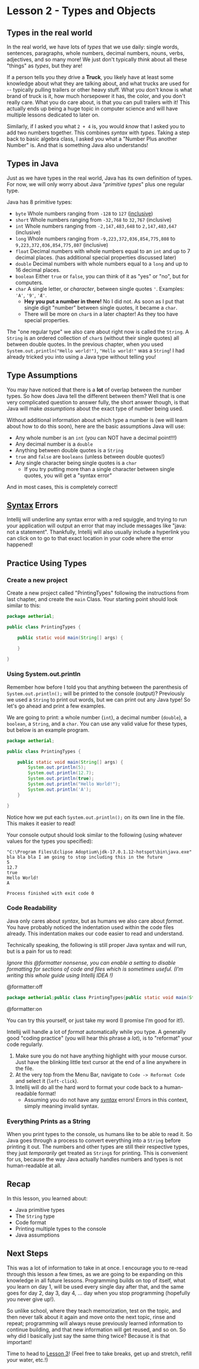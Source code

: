 # Lesson 2 - Types and Objects

## Types in the real world

In the real world, we have lots of _types_ that we use daily: single words, sentences, paragraphs, whole numbers,
decimal numbers, nouns, verbs, adjectives, and so many more! We just don't typically _think_ about all these
"things" as _types_, but they are!

If a person tells you they drive a **Truck**, you likely have at least some knowledge about what they are talking about,
and what trucks are used for -- typically pulling trailers or other heavy stuff. What you don't know is what brand of
truck is it, how much horsepower it has, the color, and you don't really care. What you do care about, is that you can
pull trailers with it! This actually ends up being a huge topic in computer science and will have multiple lessons
dedicated to later on.

Similarly, if I asked you what `2 + 4` is, you would _know_ that I asked you to add two numbers together. This
combines _syntax_ with _types_. Taking a step back to basic algebra class, I asked you what a "Number Plus another
Number" is. And that is something Java also understands!

## Types in Java

Just as we have types in the real world, Java has its own definition of types. For now, we will only worry about Java
"_primitive types_" plus one regular type.

Java has 8 primitive types:

* `byte` Whole numbers ranging from `-128` to `127` ([inclusive](../terminology.md))
* `short` Whole numbers ranging from `-32,768` to `32,767` (inclusive)
* `int` Whole numbers ranging from `-2,147,483,648` to `2,147,483,647` (inclusive)
* `long` Whole numbers ranging from `-9,223,372,036,854,775,808` to `9,223,372,036,854,775,807` (inclusive)
* `float` Decimal numbers with whole numbers equal to an `int` and up to 7 decimal places. (has additional special
  properties discussed later)
* `double` Decimal numbers with whole numbers equal to a `long` and up to 16 decimal places.
* `boolean` Either `true` or `false`, you can think of it as "yes" or "no", but for computers.
* `char` A single letter, or _character_, between single quotes `'`. Examples: `'A'`, `'9'`, `'Æ'`.
    * **Hey you put a number in there!** No I did not. As soon as I put that single digit "number" between single
      quotes, it became a `char`.
    * There will be more on `char`s in a later chapter! As they too have special properties.

The "one regular type" we also care about right now is called the `String`. A `String` is an ordered collection of
`char`s (without their single quotes) all between double quotes. In the previous chapter, when you used
`System.out.println("Hello world!")`, `"Hello world!"` was a `String`! I had already tricked you into using a Java type
without telling you!

## Type Assumptions

You may have noticed that there is a **lot** of overlap between the number types. So how does Java tell the different
between them? Well that is one very complicated question to answer fully, the short answer though, is that Java will
make _assumptions_ about the exact type of number being used.

Without additional information about which type a number is (we will learn about how to do this soon), here are the
basic assumptions Java will use:

* Any whole number is an `int` (you can NOT have a decimal point!!!)
* Any decimal number is a `double`
* Anything between double quotes is a `String`
* `true` and `false` are `booleans` (unless between double quotes!)
* Any single character being single quotes is a `char`
    * If you try putting more than a single character between single quotes, you will get a "syntax error"

And in most cases, this is completely correct!

## [Syntax](../terminology.md) Errors

Intellij will underline any syntax error with a red squiggle, and trying to run your application will output an error
that may include messages like "java: not a statement". Thankfully, Intellij will also usually include a hyperlink you
can click on to go to that exact location in your code where the error happened!

## Practice Using Types

### Create a new project

Create a new project called "PrintingTypes" following the instructions from last chapter, and create the `main` Class.
Your starting point should look similar to this:

```java
package aetherial;

public class PrintingTypes {

    public static void main(String[] args) {

    }

}
```

### Using System.out.println

Remember how before I told you that anything between the parenthesis of `System.out.println();` will be printed to the
console (output)? Previously we used a `String` to print out words, but we can print out any Java type! So let's go
ahead and print a few examples.

We are going to print: a whole number (`int`), a decimal number (`double`), a `boolean`, a `String`, and a `char`. You
can use any valid value for these types, but below is an example program.

```java
package aetherial;

public class PrintingTypes {

    public static void main(String[] args) {
        System.out.println(5);
        System.out.println(12.7);
        System.out.println(true);
        System.out.println("Hello World!");
        System.out.println('A');
    }

}
```

Notice how we put each `System.out.println();` on its own line in the file. This makes it easier to read!

Your console output should look similar to the following (using whatever values for the types you specified):

```text
"C:\Program Files\Eclipse Adoptium\jdk-17.0.1.12-hotspot\bin\java.exe" bla bla bla I am going to stop including this in the future
5
12.7
true
Hello World!
A

Process finished with exit code 0
```

### Code Readability

Java only cares about _syntax_, but as humans we also care about _format_. You have probably noticed the indentation
used within the code files already. This indentation makes our code easier to read and understand.

Technically speaking, the following is still proper Java syntax and will run, but is a pain for us to read:

_Ignore this @formatter nonsense, you can enable a setting to disable formatting for sections of code and files which is
sometimes useful. (I'm writing this whole guide using Intellij IDEA !)_

@formatter:off 
```java
package aetherial;public class PrintingTypes{public static void main(String[] args){System.out.println(5);System.out.println(12.7);System.out.println(true);System.out.println("Hello World!");System.out.println('A');}}
```
@formatter:on

You can try this yourself, or just take my word (I promise I'm good for it!).

Intellij will handle a lot of _format_ automatically while you type. A generally good "coding practice" (you will hear
this phrase a _lot_), is to "reformat" your code regularly.

1. Make sure you do not have anything highlight with your mouse cursor. Just have the blinking little text cursor at the
   end of a line anywhere in the file.
2. At the very top from the Menu Bar, navigate to `Code -> Reformat Code` and select it (`left-click`).
3. Intellij will do all the hard word to format your code back to a human-readable format!
    * Assuming you do not have any [_syntax_](../terminology.md) errors! Errors in this context, simply meaning invalid
      syntax.

### Everything Prints as a String

When you print types to the console, us humans like to be able to read it. So Java goes through a process to convert
everything into a `String` before printing it out. The numbers and other types are still their respective types, they
just _temporarily_ get treated as `String`s for printing. This is convenient for us, because the way Java actually
handles numbers and types is not human-readable at all.

## Recap

In this lesson, you learned about:

* Java primitive types
* The `String` type
* Code format
* Printing multiple types to the console
* Java assumptions

## Next Steps

This was a lot of information to take in at once. I encourage you to re-read through this lesson a few times, as we are
going to be expanding on this knowledge in all future lessons. Programming builds on top of itself, what you learn on
day 1, will be used every single day after that, and the same goes for day 2, day 3, day 4, ... day when you stop
programming (hopefully you never give up!).

So unlike school, where they teach memorization, test on the topic, and then never talk about it again and move onto the
next topic, rinse and repeat; programming will always reuse previously learned information to continue building, and
that new information will get reused, and so on. So why did I basically just say the same thing twice? Because it is
that important!

Time to head to [Lesson 3](../lesson-003/lesson-003.md)! (Feel free to take breaks, get up and stretch, refill your
water, etc.!)